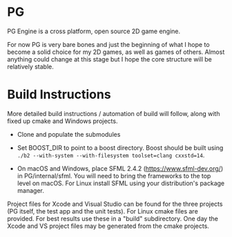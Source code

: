 # PG
PG Engine is a cross platform, open source 2D game engine.

For now PG is very bare bones and just the beginning of what I hope to become a solid choice for my 2D games, as well as games of others. Almost anything could change at this stage but I hope the core structure will be relatively stable.

# Build Instructions

More detailed build instructions / automation of build will follow, along with fixed up cmake and Windows projects.

- Clone and populate the submodules
- Set BOOST_DIR to point to a boost directory. Boost should be built using `./b2 --with-system --with-filesystem toolset=clang cxxstd=14`.

- On macOS and Windows, place SFML 2.4.2 (https://www.sfml-dev.org/) in PG/internal/sfml. You will need to bring the frameworks to the top level on macOS. For Linux install SFML using your distribution's package manager.

Project files for Xcode and Visual Studio can be found for the three projects (PG itself, the test app and the unit tests). For Linux cmake files are provided. For best results use these in a "build" subdirectory. One day the Xcode and VS project files may be generated from the cmake projects.
